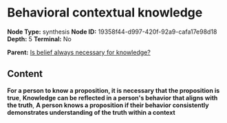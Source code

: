 # Behavioral contextual knowledge

**Node Type:** synthesis
**Node ID:** 19358f44-d997-420f-92a9-cafa17e98d18
**Depth:** 5
**Terminal:** No

**Parent:** [Is belief always necessary for knowledge?](is-belief-always-necessary-for-knowledge-antithesis-bb17a9bf-bc00-4947-94f0-befbe04a8cf2.md)

## Content

**For a person to know a proposition, it is necessary that the proposition is true**, **Knowledge can be reflected in a person's behavior that aligns with the truth**, **A person knows a proposition if their behavior consistently demonstrates understanding of the truth within a context**
